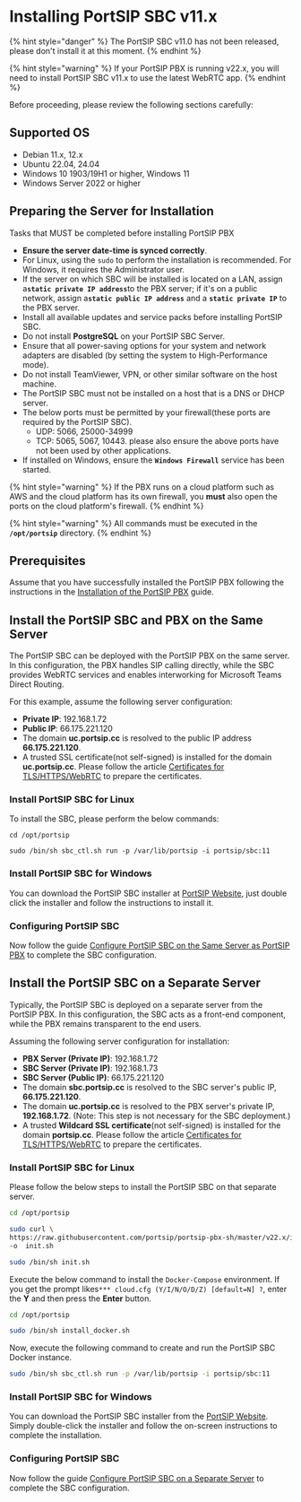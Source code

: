 # Installing PortSIP SBC v11.x

{% hint style="danger" %}
The PortSIP SBC v11.0 has not been released, please don't install it at this moment.
{% endhint %}

{% hint style="warning" %}
If your PortSIP PBX is running v22.x, you will need to install PortSIP SBC v11.x to use the latest WebRTC app.
{% endhint %}

Before proceeding, please review the following sections carefully:

## Supported OS

* Debian 11.x, 12.x
* Ubuntu 22.04, 24.04
* Windows 10 1903/19H1 or higher, Windows 11
* Windows Server 2022 or higher

## Preparing the Server for Installation <a href="#preparing-the-server-for-installation" id="preparing-the-server-for-installation"></a>

Tasks that MUST be completed before installing PortSIP PBX

* **Ensure the server date-time is synced correctly**.
* For Linux, using the `sudo` to perform the installation is recommended. For Windows, it requires the Administrator user.
* If the server on which SBC will be installed is located on a LAN, assign &#x61;**`static private IP address`**&#x74;o the PBX server; if it's on a public network, assign &#x61;**`static public IP address`** and a **`static private IP`** to the PBX server.
* Install all available updates and service packs before installing PortSIP SBC.
* Do not install **PostgreSQL** on your PortSIP SBC Server.
* Ensure that all power-saving options for your system and network adapters are disabled (by setting the system to High-Performance mode).
* Do not install TeamViewer, VPN, or other similar software on the host machine.
* The PortSIP SBC must not be installed on a host that is a DNS or DHCP server.
* The below ports must be permitted by your firewall(these ports are required by the PortSIP SBC).
  * UDP: 5066, 25000-34999
  * TCP: 5065, 5067, 10443. please also ensure the above ports have not been used by other applications.
* If installed on Windows, ensure the **`Windows Firewall`** service has been started.

{% hint style="warning" %}
If the PBX runs on a cloud platform such as AWS and the cloud platform has its own firewall, you **must** also open the ports on the cloud platform's firewall.
{% endhint %}

{% hint style="warning" %}
All commands must be executed in the **`/opt/portsip`** directory.
{% endhint %}

## Prerequisites

Assume that you have successfully installed the PortSIP PBX following the instructions in the [Installation of the PortSIP PBX](../1-installation-of-the-portsip-pbx/) guide.

## Install the PortSIP SBC and PBX on the Same Server

The PortSIP SBC can be deployed with the PortSIP PBX on the same server. In this configuration, the PBX handles SIP calling directly, while the SBC provides WebRTC services and enables interworking for Microsoft Teams Direct Routing.

For this example, assume the following server configuration:

* **Private IP**: 192.168.1.72
* **Public IP**: 66.175.221.120
* The domain **uc.portsip.cc** is resolved to the public IP address **66.175.221.120**.
* A trusted SSL certificate(not self-signed) is installed for the domain **uc.portsip.cc**. Please follow the article [Certificates for TLS/HTTPS/WebRTC](../certificates-for-tls-https-webrtc/) to prepare the certificates.

### Install PortSIP SBC for Linux

To install the SBC, please perform the below commands:

```shell
cd /opt/portsip
```

```shell
sudo /bin/sh sbc_ctl.sh run -p /var/lib/portsip -i portsip/sbc:11
```

### Install PortSIP SBC for Windows

You can download the PortSIP SBC installer at [PortSIP Website](https://www.portsip.com/download-portsip-sbc/), just double click the installer and follow the instructions to install it.

### Configuring PortSIP SBC

Now follow the guide [Configure PortSIP SBC on the Same Server as PortSIP PBX](configuring-sbc-for-webrtc.md#configure-portsip-sbc-on-the-same-server-as-portsip-pbx) to complete the SBC configuration.

## Install the PortSIP SBC on a Separate Server

Typically, the PortSIP SBC is deployed on a separate server from the PortSIP PBX. In this configuration, the SBC acts as a front-end component, while the PBX remains transparent to the end users.

Assuming the following server configuration for installation:

* **PBX Server (Private IP)**: 192.168.1.72
* **SBC Server (Private IP)**: 192.168.1.73
* **SBC Server (Public IP)**: 66.175.221.120
* The domain **sbc.portsip.cc** is resolved to the SBC server's public IP, **66.175.221.120**.
* The domain **uc.portsip.cc** is resolved to the PBX server's private IP, **192.168.1.72**. (Note: This step is not necessary for the SBC deployment.)
* A trusted **Wildcard SSL certificate**(not self-signed) is installed for the domain **portsip.cc**. Please follow the article [Certificates for TLS/HTTPS/WebRTC](../certificates-for-tls-https-webrtc/) to prepare the certificates.

### Install PortSIP SBC for Linux

Please follow the below steps to install the PortSIP SBC on that separate server.

```sh
cd /opt/portsip
```

```sh
sudo curl \
https://raw.githubusercontent.com/portsip/portsip-pbx-sh/master/v22.x/init.sh  \
-o  init.sh
```

```sh
sudo /bin/sh init.sh
```

Execute the below command to install the `Docker-Compose` environment. If you get the prompt likes`*** cloud.cfg (Y/I/N/O/D/Z) [default=N] ?`, enter the **Y** and then press the **Enter** button.

```sh
cd /opt/portsip
```

```sh
sudo /bin/sh install_docker.sh
```

Now, execute the following command to create and run the PortSIP SBC Docker instance.

```sh
sudo /bin/sh sbc_ctl.sh run -p /var/lib/portsip -i portsip/sbc:11
```

### Install PortSIP SBC for Windows

You can download the PortSIP SBC installer from the [PortSIP Website](https://www.portsip.com/download-portsip-sbc/). Simply double-click the installer and follow the on-screen instructions to complete the installation.

### Configuring PortSIP SBC

Now follow the guide [Configure PortSIP SBC on a Separate Server](configuring-sbc-for-webrtc.md#configure-portsip-sbc-on-a-separate-server) to complete the SBC configuration.




